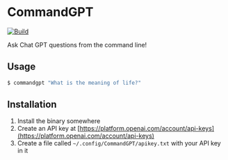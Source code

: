 # CommandGPT

[![Build](https://github.com/praeclarum/CommandGPT/actions/workflows/build.yml/badge.svg)](https://github.com/praeclarum/CommandGPT/actions/workflows/build.yml)

Ask Chat GPT questions from the command line!

## Usage

```bash
$ commandgpt "What is the meaning of life?"
```

## Installation

1. Install the binary somewhere
2. Create an API key at [https://platform.openai.com/account/api-keys](https://platform.openai.com/account/api-keys)
3. Create a file called `~/.config/CommandGPT/apikey.txt` with your API key in it

```bash
